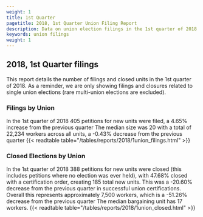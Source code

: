 ```yaml
---
weight: 1
title: 1st Quarter
pagetitle: 2018, 1st Quarter Union Filing Report
description: Data on union election filings in the 1st quarter of 2018
keywords: union filings
weight: 1
---
```


## 2018, 1st Quarter filings

This report details the number of filings and closed units in the 1st quarter of 2018. As a reminder, we are only showing filings and closures related to single union elections (rare multi-union elections are excluded).

### Filings by Union
In the 1st quarter of 2018 405 petitions for new units were filed, a 4.65% increase from the previous quarter The median size was 20 with a total of 22,234 workers across all units, a -0.43% decrease from the previous quarter
{{< readtable table="/tables/reports/2018/1union_filings.html" >}}

### Closed Elections by Union
In the 1st quarter of 2018 388 petitions for new units were closed (this includes petitions where no election was ever held), with 47.68% closed with a certification order, creating 185 total new units. This was a -20.60% decrease from the previous quarter in successful union certifications. Overall this represents approximately 7,500 workers, which is a -51.26% decrease from the previous quarter The median bargaining unit has 17 workers.
{{< readtable table="/tables/reports/2018/1union_closed.html" >}}
